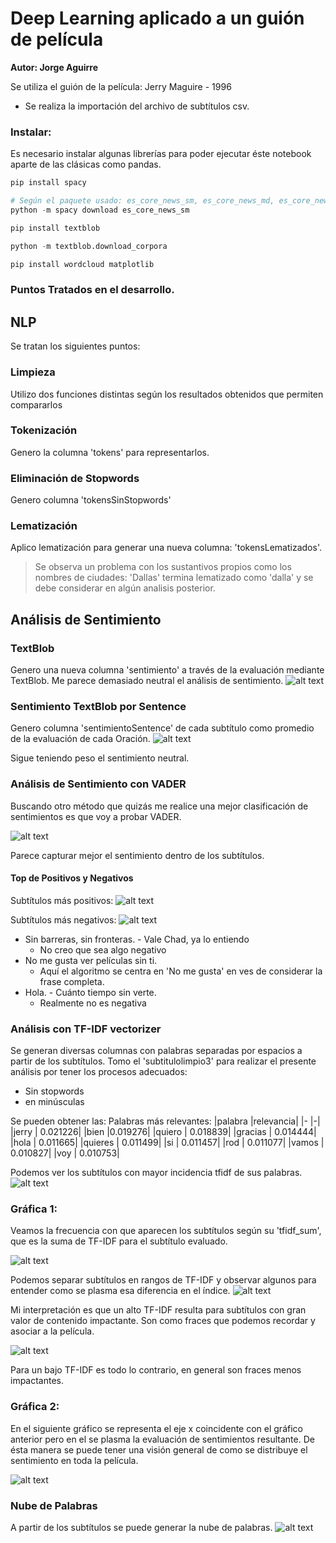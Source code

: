 # Deep Learning aplicado a un guión de película
**Autor: Jorge Aguirre**

Se utiliza el guión de la película: Jerry Maguire - 1996

- Se realiza la importación del archivo de subtítulos csv.

### Instalar:
Es necesario instalar algunas librerías para poder ejecutar éste notebook aparte de las clásicas como pandas.

```python
pip install spacy

# Según el paquete usado: es_core_news_sm, es_core_news_md, es_core_news_lg
python -m spacy download es_core_news_sm

pip install textblob

python -m textblob.download_corpora

pip install wordcloud matplotlib

```
### Puntos Tratados en el desarrollo. ###
## NLP

Se tratan los siguientes puntos:
### Limpieza
Utilizo dos funciones distintas según los resultados obtenidos que permiten compararlos
### Tokenización
Genero la columna 'tokens' para representarlos.
### Eliminación de Stopwords
Genero columna 'tokensSinStopwords'
### Lematización
Aplico lematización para generar una nueva columna: 'tokensLematizados'.
>Se observa un problema con los sustantivos propios como los nombres de ciudades: 'Dallas' termina lematizado como 'dalla' y se debe considerar en algún analisis posterior.

## Análisis de Sentimiento
### TextBlob
Genero una nueva columna 'sentimiento' a través de la evaluación mediante TextBlob.
Me parece demasiado neutral el análisis de sentimiento.
![alt text](image.png)

### Sentimiento TextBlob por Sentence
Genero columna 'sentimientoSentence' de cada subtítulo como promedio de la evaluación de cada Oración.
![alt text](image-1.png)

Sigue teniendo peso el sentimiento neutral.

### Análisis de Sentimiento con VADER
Buscando otro método que quizás me realice una mejor clasificación de sentimientos es que voy a probar VADER.

![alt text](image-2.png)

Parece capturar mejor el sentimiento dentro de los subtítulos.

#### Top de Positivos y Negativos
Subtítulos más positivos:
![alt text](image-3.png)

Subtítulos más negativos:
![alt text](image-4.png)

- Sin barreras, sin fronteras. - Vale Chad, ya lo entiendo
  - No creo que sea algo negativo
- No me gusta ver películas sin ti.
  - Aquí el algoritmo se centra en 'No me gusta' en ves de considerar la frase completa.
- Hola. - Cuánto tiempo sin verte.
  - Realmente no es negativa

### Análisis con TF-IDF vectorizer
Se generan diversas columnas con palabras separadas por espacios a partir de los subtítulos.
Tomo el 'subtitulolimpio3' para realizar el presente análisis por tener los procesos adecuados:
- Sin stopwords
- en minúsculas

Se pueden obtener las:
Palabras más relevantes:
|palabra   |relevancia|
|-         |-|
|jerry     | 0.021226|
|bien      |0.019276|
|quiero    | 0.018839|
|gracias   | 0.014444|
|hola      | 0.011665|
|quieres   | 0.011499|
|si        | 0.011457|
|rod       | 0.011077|
|vamos     | 0.010827|
|voy       | 0.010753|

Podemos ver los subtítulos con mayor incidencia tfidf de sus palabras.
![alt text](image-5.png)

### Gráfica 1:
Veamos la frecuencia con que aparecen los subtítulos según su 'tfidf_sum', que es la suma de TF-IDF para el subtítulo evaluado.

![alt text](image-6.png)

Podemos separar subtítulos en rangos de TF-IDF y observar algunos para entender como se plasma esa diferencia en el índice.
![alt text](image-7.png)

Mi interpretación es que un alto TF-IDF resulta para subtítulos con gran valor de contenido impactante. Son como fraces que podemos recordar y asociar a la película.

![alt text](image-8.png)

Para un bajo TF-IDF es todo lo contrario, en general son fraces menos impactantes.

### Gráfica 2:
En el siguiente gráfico se representa el eje x coincidente con el gráfico anterior pero en el se plasma la evaluación de sentimientos resultante.
De ésta manera se puede tener una visión general de como se distribuye el sentimiento en toda la película.

![alt text](image-9.png)

### Nube de Palabras
A partir de los subtítulos se puede generar la nube de palabras.
![alt text](image-10.png)
